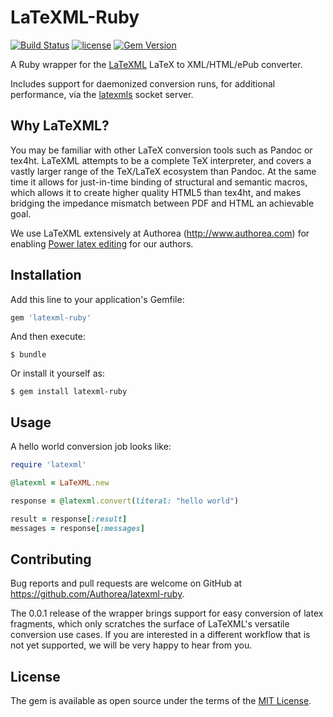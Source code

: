 # LaTeXML-Ruby

[![Build Status](https://secure.travis-ci.org/Authorea/latexml-ruby.png?branch=master)](https://travis-ci.org/Authorea/latexml-ruby)
[![license](http://img.shields.io/badge/license-MIT-blue.svg)](https://raw.githubusercontent.com/authorea/LaTeXML-Ruby/master/LICENSE)
[![Gem Version](https://badge.fury.io/rb/latexml-ruby.svg)](https://badge.fury.io/rb/latexml-ruby)

A Ruby wrapper for the [LaTeXML](http://dlmf.nist.gov/LaTeXML/) LaTeX to XML/HTML/ePub converter.

Includes support for daemonized conversion runs, for additional performance, via the [latexmls](https://github.com/dginev/LaTeXML-Plugin-latexmls) socket server.

## Why LaTeXML?

You may be familiar with other LaTeX conversion tools such as Pandoc or tex4ht. LaTeXML attempts to be a complete TeX interpreter, and covers a vastly larger range of the TeX/LaTeX ecosystem than Pandoc. At the same time it allows for just-in-time binding of structural and semantic macros, which allows it to create higher quality HTML5 than tex4ht, and makes bridging the impedance mismatch between PDF and HTML an achievable goal.

We use LaTeXML extensively at Authorea (http://www.authorea.com) for enabling [Power latex editing](https://www.authorea.com/28015) for our authors.

## Installation

Add this line to your application's Gemfile:

```ruby
gem 'latexml-ruby'
```

And then execute:

    $ bundle

Or install it yourself as:

    $ gem install latexml-ruby

## Usage

A hello world conversion job looks like:

```ruby
require 'latexml'

@latexml = LaTeXML.new

response = @latexml.convert(literal: "hello world")

result = response[:result]
messages = response[:messages]

```

## Contributing

Bug reports and pull requests are welcome on GitHub at https://github.com/Authorea/latexml-ruby.

The 0.0.1 release of the wrapper brings support for easy conversion of latex fragments, which only scratches the surface of LaTeXML's versatile conversion use cases. If you are interested in a different workflow that is not yet supported, we will be very happy to hear from you.

## License

The gem is available as open source under the terms of the [MIT License](http://opensource.org/licenses/MIT).

